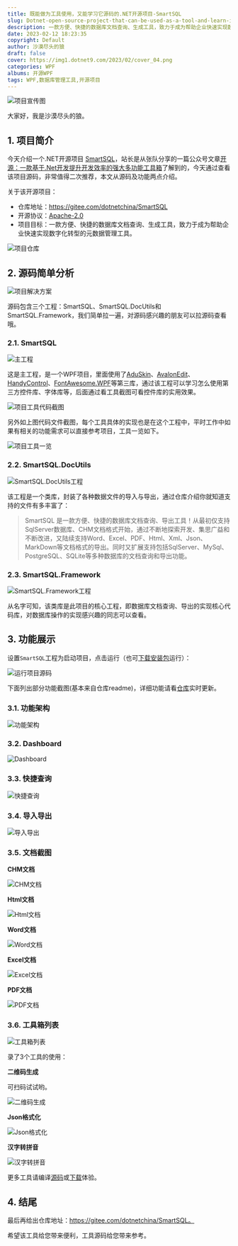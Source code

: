 ```yaml
---
title: 既能做为工具使用，又能学习它源码的.NET开源项目-SmartSQL
slug: Dotnet-open-source-project-that-can-be-used-as-a-tool-and-learn-its-source-code-SmartSQL
description: 一款方便、快捷的数据库文档查询、生成工具，致力于成为帮助企业快速实现数字化转型的元数据管理工具。
date: 2023-02-12 18:23:35
copyright: Default
author: 沙漠尽头的狼
draft: false
cover: https://img1.dotnet9.com/2023/02/cover_04.png
categories: WPF
albums: 开源WPF
tags: WPF,数据库管理工具,开源项目
---
```


![项目宣传图](https://img1.dotnet9.com/2023/02/cover_04.png)

大家好，我是沙漠尽头的狼。

## 1. 项目简介

今天介绍一个.NET开源项目 [SmartSQL](https://gitee.com/dotnetchina/SmartSQL)，站长是从张队分享的一篇公众号文章[开源：一款基于.Net开发提升开发效率的强大多功能工具箱](https://mp.weixin.qq.com/s/Sck5f3fsPt4zszF_xqIg9Q)了解到的，今天通过查看该项目源码，非常值得二次推荐，本文从源码及功能两点介绍。

关于该开源项目：

- 仓库地址：https://gitee.com/dotnetchina/SmartSQL
- 开源协议：[Apache-2.0](https://gitee.com/dotnetchina/SmartSQL/blob/master/LICENSE)
- 项目目标：一款方便、快捷的数据库文档查询、生成工具，致力于成为帮助企业快速实现数字化转型的元数据管理工具。

![项目仓库](https://img1.dotnet9.com/2023/02/0401.png)

## 2. 源码简单分析

![项目解决方案](https://img1.dotnet9.com/2023/02/0402.png)

源码包含三个工程：SmartSQL、SmartSQL.DocUtils和SmartSQL.Framework，我们简单拉一遍，对源码感兴趣的朋友可以拉源码查看哦。

### 2.1. SmartSQL

![主工程](https://img1.dotnet9.com/2023/02/0403.png)

这是主工程，是一个WPF项目，里面使用了[AduSkin](https://dotnet9.com/2020/02/Open-source-Csharp-WPF-control-library-AduSkin-UI)、[AvalonEdit](https://github.com/icsharpcode/AvalonEdit)、[HandyControl](https://dotnet9.com/2019/12/Open-source-WPF-control-library-handycontrol)、[FontAwesome.WPF](https://github.com/charri/Font-Awesome-WPF)等第三库，通过该工程可以学习怎么使用第三方控件库、字体库等，后面通过看工具截图可看控件库的实用效果。

![项目工具代码截图](https://img1.dotnet9.com/2023/02/0406.png)

另外如上图代码文件截图，每个工具具体的实现也是在这个工程中，平时工作中如果有相关的功能需求可以直接参考项目，工具一览如下。

![项目工具一览](https://img1.dotnet9.com/2023/02/0411.png)

### 2.2. SmartSQL.DocUtils

![SmartSQL.DocUtils工程](https://img1.dotnet9.com/2023/02/0404.png)

该工程是一个类库，封装了各种数据文件的导入与导出，通过仓库介绍你就知道支持的文件有多丰富了：

>SmartSQL 是一款方便、快捷的数据库文档查询、导出工具！从最初仅支持SqlServer数据库、CHM文档格式开始，通过不断地探索开发、集思广益和不断改进，又陆续支持Word、Excel、PDF、Html、Xml、Json、MarkDown等文档格式的导出。同时又扩展支持包括SqlServer、MySql、PostgreSQL、SQLite等多种数据库的文档查询和导出功能。

### 2.3. SmartSQL.Framework

![SmartSQL.Framework工程](https://img1.dotnet9.com/2023/02/0405.png)

从名字可知，该类库是此项目的核心工程，即数据库文档查询、导出的实现核心代码库，对数据库操作的实现感兴趣的同志可以查看。

## 3. 功能展示

设置`SmartSQL`工程为启动项目，点击运行（也可[下载安装包](https://gitee.com/dotnetchina/SmartSQL/releases)运行）：

![运行项目源码](https://img1.dotnet9.com/2023/02/0407.gif)

下面列出部分功能截图(基本来自仓库readme)，详细功能请看[仓库](https://gitee.com/dotnetchina/SmartSQL)实时更新。

### 3.1. 功能架构

![功能架构](https://img1.dotnet9.com/2023/02/0408.jpg)

### 3.2. Dashboard

![Dashboard](https://img1.dotnet9.com/2023/02/0409.png)

### 3.3. 快捷查询

![快捷查询](https://img1.dotnet9.com/2023/02/0412.png)

### 3.4. 导入导出

![导入导出](https://img1.dotnet9.com/2023/02/0413.png)

### 3.5. 文档截图

**CHM文档**

![CHM文档](https://img1.dotnet9.com/2023/02/0414.png)

**Html文档**

![Html文档](https://img1.dotnet9.com/2023/02/0415.png)

**Word文档**

![Word文档](https://img1.dotnet9.com/2023/02/0416.png)

**Excel文档**

![Excel文档](https://img1.dotnet9.com/2023/02/0417.png)

**PDF文档**

![PDF文档](https://img1.dotnet9.com/2023/02/0418.png)

### 3.6. 工具箱列表

![工具箱列表](https://img1.dotnet9.com/2023/02/0410.png)

录了3个工具的使用：

**二维码生成**

可扫码试试哟。

![二维码生成](https://img1.dotnet9.com/2023/02/0419.gif)

**Json格式化**

![Json格式化](https://img1.dotnet9.com/2023/02/0420.gif)

**汉字转拼音**

![汉字转拼音](https://img1.dotnet9.com/2023/02/0421.gif)

更多工具请编译[源码](https://gitee.com/dotnetchina/SmartSQ)或[下载](https://gitee.com/dotnetchina/SmartSQL/releases)体验。

## 4. 结尾

最后再给出仓库地址：https://gitee.com/dotnetchina/SmartSQL。

希望该工具给您带来便利，工具源码给您带来参考。